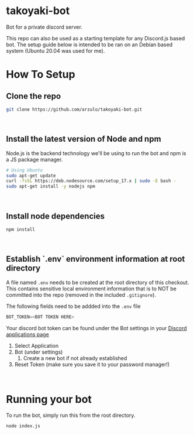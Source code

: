 # takoyaki-bot
Bot for a private discord server.

This repo can also be used as a starting template for any Discord.js based bot. 
The setup guide below is intended to be ran on an Debian based system (Ubuntu 20.04 was used for me).

<h1>How To Setup</h1>
<h2>Clone the repo</h2>

```bash
git clone https://github.com/arzulo/takoyaki-bot.git
```
<br>
<h2>Install the latest version of Node and npm</h2>

Node.js is the backend technology we'll be using to run the bot and npm is a JS package manager.

```bash
# Using Ubuntu
sudo apt-get update
curl -fsSL https://deb.nodesource.com/setup_17.x | sudo -E bash -
sudo apt-get install -y nodejs npm
```
<br>
<h2>Install node dependencies</h2>

```bash
npm install
```
<br>
<h2>Establish `.env` environment information at root directory</h2>

A file named `.env` needs to be created at the root directory of this checkout.  This contains sensitive local environment information that is to NOT be committed into the repo (removed in the included `.gitignore`).

The following fields need to be addded into the `.env` file
```js
BOT_TOKEN=<BOT TOKEN HERE>
```

Your discord bot token can be found under the Bot settings in your [Discord applications page](https://discord.com/developers/applications)

1. Select Application
2. Bot (under settings)
	1. Create a new bot if not already established
3. Reset Token (make sure you save it to your password manager!)

<br>
<h1>Running your bot</h1>

To run the bot, simply run this from the root directory.

```bash
node index.js
```